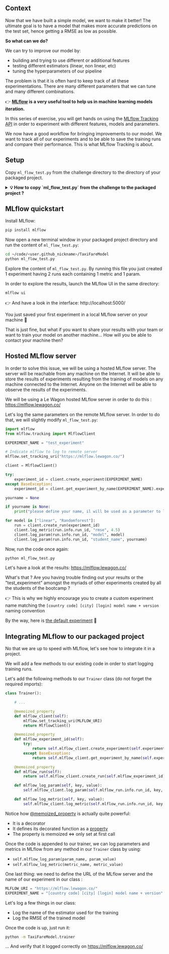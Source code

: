 ## Context

Now that we have built a simple model, we want to make it better! The ultimate goal is to have a model that makes more accurate predictions on the test set, hence getting a RMSE as low as possible.

**So what can we do?**

We can try to improve our model by:
- building and trying to use different or additional features
- testing different estimators (linear, non linear, etc)
- tuning the hyperparameters of our pipeline

The problem is that it is often hard to keep track of all these experimentations. There are many different parameters that we can tune and many different combinations.

👉 **[MLflow](https://www.mlflow.org/docs/latest/concepts.html) is a very useful tool to help us in machine learning models iteration.**

In this series of exercise, you will get hands on using the [MLflow Tracking API](https://www.mlflow.org/docs/latest/tracking.html) in order to experiment with different features, models and parameters.

We now have a good workflow for bringing improvements to our model. We want to track all of our experiments and to be able to save the training runs and compare their performance. This is what MLflow Tracking is about.

## Setup

Copy `ml_flow_test.py` from the challenge directory to the directory of your packaged project.

<details>
  <summary markdown='span'><strong>💡 How to copy `ml_flow_test.py` from the challenge to the packaged project ? </strong></summary>


```bash
cp -r ~/code/<user.github_nickname>/data-challenges/07-Data-Engineering/02-ML-Iteration/04-MLFlow-quickstart/ml_flow_test.py ~/code/<user.github_nickname>/TaxiFareModel
```

</details>

## MLflow quickstart

Install MLflow:

``` bash
pip install mlflow
```

Now open a new terminal window in your packaged project directory and run the content of `ml_flow_test.py`:

``` bash
cd ~/code/<user.github_nickname>/TaxiFareModel
python ml_flow_test.py
```

Explore the content of `ml_flow_test.py`. By running this file you just created 1 experiment having 2 runs each containing 1 metric and 1 param.

In order to explore the results, launch the MLflow UI in the same directory:

``` bash
mlflow ui
```

👉 And have a look in the interface: http://localhost:5000/

You just saved your first experiment in a local MLflow server on your machine 🎉

That is just fine, but what if you want to share your results with your team or want to train your model on another machine... How will you be able to contact your machine then?

## Hosted MLflow server

In order to solve this issue, we will be using a hosted MLflow server. The server will be reachable from any machine on the Internet. It will be able to store the results of experiments resulting from the training of models on any machine connected to the Internet. Anyone on the Internet will be able to observe the results of the experiments.

We will be using a Le Wagon hosted MLflow server in order to do this : https://mlflow.lewagon.co/

Let's log the same parameters on the remote MLflow server. In order to do that, we will slightly modify `ml_flow_test.py`:

``` python
import mlflow
from mlflow.tracking import MlflowClient

EXPERIMENT_NAME = "test_experiment"

# Indicate mlflow to log to remote server
mlflow.set_tracking_uri("https://mlflow.lewagon.co/")

client = MlflowClient()

try:
    experiment_id = client.create_experiment(EXPERIMENT_NAME)
except BaseException:
    experiment_id = client.get_experiment_by_name(EXPERIMENT_NAME).experiment_id

yourname = None

if yourname is None:
    print("please define your name, il will be used as a parameter to log")

for model in ["linear", "Randomforest"]:
    run = client.create_run(experiment_id)
    client.log_metric(run.info.run_id, "rmse", 4.5)
    client.log_param(run.info.run_id, "model", model)
    client.log_param(run.info.run_id, "student_name", yourname)
```

Now, run the code once again:

``` bash
python ml_flow_test.py
```

Let's have a look at the results: https://mlflow.lewagon.co/

What's that ? Are you having trouble finding out your results or the "test_experiment" amongst the myriads of other experiments created by all the students of the bootcamp ?

👉 This is why we highly encourage you to create a custom experiment name matching the `[country code] [city] [login] model name + version` naming convention

By the way, here is [the default experiment](https://mlflow.lewagon.co/#/experiments/94) 🎉

## Integrating MLflow to our packaged project

No that we are up to speed with MLflow, let's see how to integrate it in a project.

We will add a few methods to our existing code in order to start logging training runs.

Let's add the following methods to our `Trainer` class (do not forget the required imports):

``` python
class Trainer():

    # ...

    @memoized_property
    def mlflow_client(self):
        mlflow.set_tracking_uri(MLFLOW_URI)
        return MlflowClient()

    @memoized_property
    def mlflow_experiment_id(self):
        try:
            return self.mlflow_client.create_experiment(self.experiment_name)
        except BaseException:
            return self.mlflow_client.get_experiment_by_name(self.experiment_name).experiment_id

    @memoized_property
    def mlflow_run(self):
        return self.mlflow_client.create_run(self.mlflow_experiment_id)

    def mlflow_log_param(self, key, value):
        self.mlflow_client.log_param(self.mlflow_run.info.run_id, key, value)

    def mlflow_log_metric(self, key, value):
        self.mlflow_client.log_metric(self.mlflow_run.info.run_id, key, value)
```

Notice how [@memoized_property](https://pypi.org/project/memoized-property/) is actually quite powerful:
- It is a decorator
- It defines its decorated function as a [property](https://www.geeksforgeeks.org/python-property-function/)
- The property is memoized <=> only set at first call

Once the code is appended to our trainer, we can log parameters and metrics in MLflow from any method in our `Trainer` class by using:
- `self.mlflow_log_param(param_name, param_value)`
- `self.mlflow_log_metric(metric_name, metric_value)`

One last thing: we need to define the URL of the MLflow server and the name of our experiment in our class :

``` python
MLFLOW_URI = "https://mlflow.lewagon.co/"
EXPERIMENT_NAME = "[country code] [city] [login] model name + version"  # 🚨 replace with your country code, city, github_nickname and model name and version
```

Let's log a few things in our class:
- Log the name of the estimator used for the training
- Log the RMSE of the trained model

Once the code is up, just run it:

``` bash
python -m TaxiFareModel.trainer
```

... And verify that it logged correctly on https://mlflow.lewagon.co/
